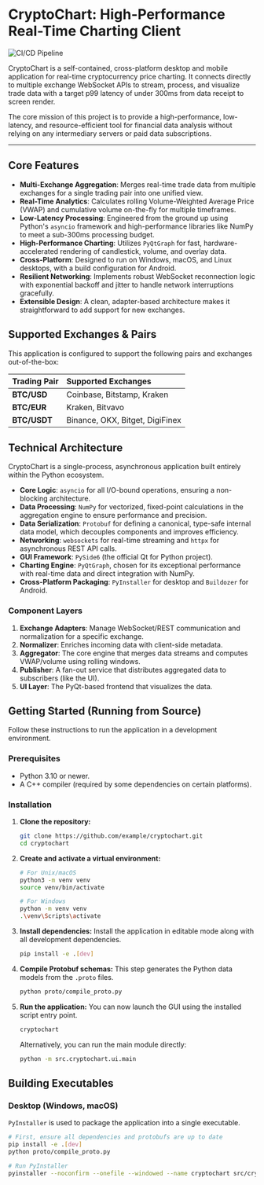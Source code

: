 # CryptoChart: High-Performance Real-Time Charting Client

![CI/CD Pipeline](https://github.com/example/cryptochart/actions/workflows/ci.yml/badge.svg)

CryptoChart is a self-contained, cross-platform desktop and mobile application for real-time cryptocurrency price charting. It connects directly to multiple exchange WebSocket APIs to stream, process, and visualize trade data with a target p99 latency of under 300ms from data receipt to screen render.

The core mission of this project is to provide a high-performance, low-latency, and resource-efficient tool for financial data analysis without relying on any intermediary servers or paid data subscriptions.

---

## Core Features

*   **Multi-Exchange Aggregation**: Merges real-time trade data from multiple exchanges for a single trading pair into one unified view.
*   **Real-Time Analytics**: Calculates rolling Volume-Weighted Average Price (VWAP) and cumulative volume on-the-fly for multiple timeframes.
*   **Low-Latency Processing**: Engineered from the ground up using Python's `asyncio` framework and high-performance libraries like NumPy to meet a sub-300ms processing budget.
*   **High-Performance Charting**: Utilizes `PyQtGraph` for fast, hardware-accelerated rendering of candlestick, volume, and overlay data.
*   **Cross-Platform**: Designed to run on Windows, macOS, and Linux desktops, with a build configuration for Android.
*   **Resilient Networking**: Implements robust WebSocket reconnection logic with exponential backoff and jitter to handle network interruptions gracefully.
*   **Extensible Design**: A clean, adapter-based architecture makes it straightforward to add support for new exchanges.

## Supported Exchanges & Pairs

This application is configured to support the following pairs and exchanges out-of-the-box:

| Trading Pair | Supported Exchanges                               |
| :----------- | :------------------------------------------------ |
| **BTC/USD**  | Coinbase, Bitstamp, Kraken                        |
| **BTC/EUR**  | Kraken, Bitvavo                                   |
| **BTC/USDT** | Binance, OKX, Bitget, DigiFinex                   |

## Technical Architecture

CryptoChart is a single-process, asynchronous application built entirely within the Python ecosystem.

*   **Core Logic**: `asyncio` for all I/O-bound operations, ensuring a non-blocking architecture.
*   **Data Processing**: `NumPy` for vectorized, fixed-point calculations in the aggregation engine to ensure performance and precision.
*   **Data Serialization**: `Protobuf` for defining a canonical, type-safe internal data model, which decouples components and improves efficiency.
*   **Networking**: `websockets` for real-time streaming and `httpx` for asynchronous REST API calls.
*   **GUI Framework**: `PySide6` (the official Qt for Python project).
*   **Charting Engine**: `PyQtGraph`, chosen for its exceptional performance with real-time data and direct integration with NumPy.
*   **Cross-Platform Packaging**: `PyInstaller` for desktop and `Buildozer` for Android.

### Component Layers

1.  **Exchange Adapters**: Manage WebSocket/REST communication and normalization for a specific exchange.
2.  **Normalizer**: Enriches incoming data with client-side metadata.
3.  **Aggregator**: The core engine that merges data streams and computes VWAP/volume using rolling windows.
4.  **Publisher**: A fan-out service that distributes aggregated data to subscribers (like the UI).
5.  **UI Layer**: The PyQt-based frontend that visualizes the data.

## Getting Started (Running from Source)

Follow these instructions to run the application in a development environment.

### Prerequisites

*   Python 3.10 or newer.
*   A C++ compiler (required by some dependencies on certain platforms).

### Installation

1.  **Clone the repository:**
    ```bash
    git clone https://github.com/example/cryptochart.git
    cd cryptochart
    ```

2.  **Create and activate a virtual environment:**
    ```bash
    # For Unix/macOS
    python3 -m venv venv
    source venv/bin/activate

    # For Windows
    python -m venv venv
    .\venv\Scripts\activate
    ```

3.  **Install dependencies:**
    Install the application in editable mode along with all development dependencies.
    ```bash
    pip install -e .[dev]
    ```

4.  **Compile Protobuf schemas:**
    This step generates the Python data models from the `.proto` files.
    ```bash
    python proto/compile_proto.py
    ```

5.  **Run the application:**
    You can now launch the GUI using the installed script entry point.
    ```bash
    cryptochart
    ```
    Alternatively, you can run the main module directly:
    ```bash
    python -m src.cryptochart.ui.main
    ```

## Building Executables

### Desktop (Windows, macOS)

`PyInstaller` is used to package the application into a single executable.

```bash
# First, ensure all dependencies and protobufs are up to date
pip install -e .[dev]
python proto/compile_proto.py

# Run PyInstaller
pyinstaller --noconfirm --onefile --windowed --name cryptochart src/cryptochart/ui/main.py
